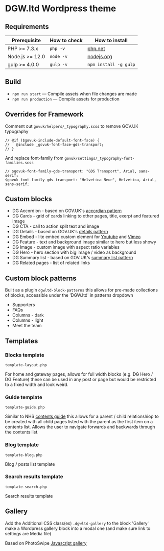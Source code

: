 # DGW.ltd Wordpress theme

## Requirements

| Prerequisite    | How to check | How to install                                  |
| --------------- | ------------ | ----------------------------------------------- |
| PHP >= 7.3.x    | `php -v`     | [php.net](http://php.net/manual/en/install.php) |
| Node.js >= 12.0 | `node -v`    | [nodejs.org](http://nodejs.org/)                |
| gulp >= 4.0.0   | `gulp -v`    | `npm install -g gulp`                           |

## Build

- `npm run start` — Compile assets when file changes are made
- `npm run production` — Compile assets for production

## Overrides for Framework

Comment out `govuk/helpers/_typography.scss` to remove GOV.UK typography

```
// @if ($govuk-include-default-font-face) {
//   @include _govuk-font-face-gds-transport;
// }
```

And replace font-family from `govuk/settings/_typography-font-families.scss`

```
// $govuk-font-family-gds-transport: "GDS Transport", Arial, sans-serif;
$govuk-font-family-gds-transport: "Helvetica Neue", Helvetica, Arial, sans-serif;
```

## Custom blocks

- DG Accordion - based on GOV.UK's [accordian pattern](https://design-system.service.gov.uk/components/accordion/) 
- DG Cards - grid of cards linking to other pages, title, exerpt and featured image 
- DG CTA - call to action split text and image
- DG Details - based on GOV.UK's [details pattern](https://design-system.service.gov.uk/components/details/)
- DG Embed - lite embed custom element for [Youtube](https://github.com/paulirish/lite-youtube-embed) and [Vimeo](https://github.com/slightlyoff/lite-vimeo)
- DG Feature - text and background image similar to hero but less showy
- DG Image - custom image with aspect ratio variables
- DG Hero - hero section with big image / video as background
- DG Summary list - based on GOV.UK's [summary list pattern](https://design-system.service.gov.uk/components/summary-list/) 
- DG Related pages - list of related links

## Custom block patterns

Built as a plugin `dgwltd-block-patterns` this allows for pre-made collections of blocks, accessible under the 'DGW.ltd' in patterns dropdown

- Supporters
- FAQs
- Columns - dark
- Columns - light
- Meet the team

## Templates

### Blocks template

`template-layout.php` 

For home and gateway pages, allows for full width blocks (e.g. DG Hero / DG Feature) these can be used in any post or page but would be restricted to a fixed width and look weird. 


### Guide template

`template-guide.php`

Similar to NHS [contents guide](https://www.nhs.uk/conditions/type-2-diabetes/) this allows for a parent / child relationshiop to be created with all child pages listed with the parent as the first item on a contents list. Allows the user to navigate forwards and backwards through the contents list. 

### Blog template

`template-blog.php`

Blog / posts list template

### Search results template

`template-search.php`

Search results template


## Gallery

Add the Additional CSS class(es) `.dgwltd-gallery` to the block 'Gallery' make a Wordpress gallery block into a modal one (and make sure link to settings are Media file)

Based on PhotoSwipe [Javascript gallery](https://photoswipe.com) 
